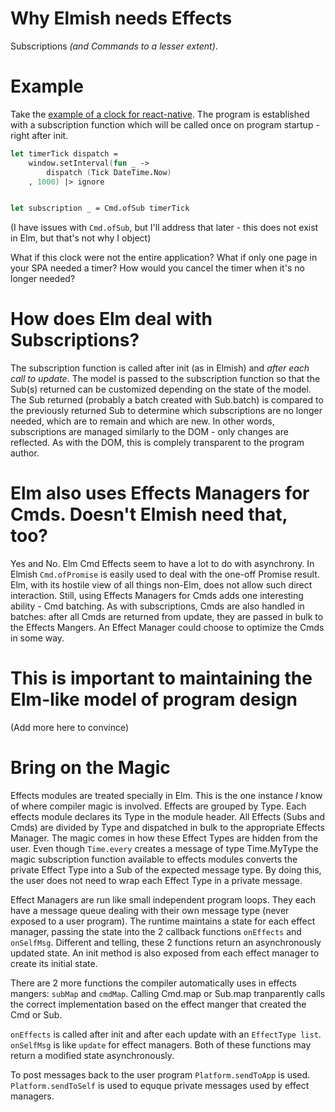 # Why Elmish needs Effects
Subscriptions *(and Commands to a lesser extent)*.

# Example
Take the [example of a clock for react-native](https://github.com/fable-elmish/sample-react-timer-svg/blob/master/src/App.fs#L25). The program is established with a subscription function which will be called once on program startup - right after init. 
```fsharp
let timerTick dispatch =
    window.setInterval(fun _ -> 
        dispatch (Tick DateTime.Now)
    , 1000) |> ignore


let subscription _ = Cmd.ofSub timerTick
```
(I have issues with ``Cmd.ofSub``, but I'll address that later - this does not exist in Elm, but that's not why I object)

What if this clock were not the entire application? What if only one page in your SPA needed a timer? How would you cancel the timer when it's no longer needed?

# How does Elm deal with Subscriptions?
The subscription function is called after init (as in Elmish) and _after each call to update_. The model is passed to the subscription function so that the Sub(s) returned can be customized depending on the state of the model. The Sub returned (probably a batch created with Sub.batch) is compared to the previously returned Sub to determine which subscriptions are no longer needed, which are to remain and which are new. In other words, subscriptions are managed similarly to the DOM - only changes are reflected. As with the DOM, this is complely transparent to the program author.

# Elm also uses Effects Managers for Cmds. Doesn't Elmish need that, too?
Yes and No. Elm Cmd Effects seem to have a lot to do with asynchrony. In Elmish ``Cmd.ofPromise`` is easily used to deal with the one-off Promise result. Elm, with its hostile view of all things non-Elm, does not allow such direct interaction. Still, using Effects Managers for Cmds adds one interesting ability - Cmd batching. As with subscriptions, Cmds are also handled in batches: after all Cmds are returned from update, they are passed in bulk to the Effects Mangers. An Effect Manager could choose to optimize the Cmds in some way.

# This is important to maintaining the Elm-like model of program design
(Add more here to convince)

# Bring on the Magic
Effects modules are treated specially in Elm. This is the one instance *I* know of where compiler magic is involved. Effects are grouped by Type. Each effects module declares its Type in the module header. All Effects (Subs and Cmds) are divided by Type and dispatched in bulk to the appropriate Effects Manager. The magic comes in how these Effect Types are hidden from the user. Even though `Time.every` creates a message of type Time.MyType the magic subscription function available to effects modules converts the private Effect Type into a Sub of the expected message type. By doing this, the user does not need to wrap each Effect Type in a private message. 

Effect Managers are run like small independent program loops. They each have a message queue dealing with their own message type (never exposed to a user program). The runtime maintains a state for each effect manager, passing the state into the 2 callback functions `onEffects` and `onSelfMsg`. Different and telling, these 2 functions return an asynchronously updated state. An init method is also exposed from each effect manager to create its initial state.

There are 2 more functions the compiler automatically uses in effects mangers: `subMap` and `cmdMap`. Calling Cmd.map or Sub.map tranparently calls the correct implementation based on the effect manger that created the Cmd or Sub.

`onEffects` is called after init and after each update with an `EffectType list`. `onSelfMsg` is like `update` for effect managers. Both of these functions may return a modified state asynchronously.

To post messages back to the user program `Platform.sendToApp` is used. `Platform.sendToSelf` is used to equque private messages used by effect managers.

